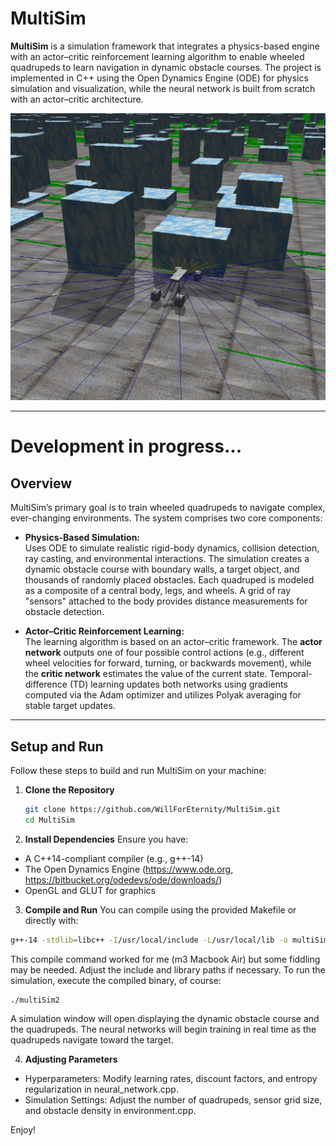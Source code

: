 # MultiSim

**MultiSim** is a simulation framework that integrates a physics-based engine with an actor–critic reinforcement learning algorithm to enable wheeled quadrupeds to learn navigation in dynamic obstacle courses. The project is implemented in C++ using the Open Dynamics Engine (ODE) for physics simulation and visualization, while the neural network is built from scratch with an actor–critic architecture.

![MultiSim](Intro.png)

---

# Development in progress...

## Overview

MultiSim’s primary goal is to train wheeled quadrupeds to navigate complex, ever-changing environments. The system comprises two core components:

- **Physics-Based Simulation:**  
  Uses ODE to simulate realistic rigid-body dynamics, collision detection, ray casting, and environmental interactions. The simulation creates a dynamic obstacle course with boundary walls, a target object, and thousands of randomly placed obstacles. Each quadruped is modeled as a composite of a central body, legs, and wheels. A grid of ray "sensors" attached to the body provides distance measurements for obstacle detection.

- **Actor–Critic Reinforcement Learning:**  
  The learning algorithm is based on an actor–critic framework. The **actor network** outputs one of four possible control actions (e.g., different wheel velocities for forward, turning, or backwards movement), while the **critic network** estimates the value of the current state. Temporal-difference (TD) learning updates both networks using gradients computed via the Adam optimizer and utilizes Polyak averaging for stable target updates.

---

## Setup and Run

Follow these steps to build and run MultiSim on your machine:

1. **Clone the Repository**
   ```bash
   git clone https://github.com/WillForEternity/MultiSim.git
   cd MultiSim

2. **Install Dependencies**
Ensure you have:
- A C++14-compliant compiler (e.g., g++-14)
- The Open Dynamics Engine (https://www.ode.org, https://bitbucket.org/odedevs/ode/downloads/) 
- OpenGL and GLUT for graphics

3. **Compile and Run**
You can compile using the provided Makefile or directly with:
```bash
g++-14 -stdlib=libc++ -I/usr/local/include -L/usr/local/lib -o multiSim2 environment.cpp neural_network.cpp main.cpp -lode -ldrawstuff -lm -framework GLUT -framework OpenGL -fopenmp
```
This compile command worked for me (m3 Macbook Air) but some fiddling may be needed. Adjust the include and library paths if necessary. To run the simulation, execute the compiled binary, of course:
```bash
./multiSim2
```
A simulation window will open displaying the dynamic obstacle course and the quadrupeds. The neural networks will begin training in real time as the quadrupeds navigate toward the target.

4. **Adjusting Parameters**
- Hyperparameters: Modify learning rates, discount factors, and entropy regularization in neural_network.cpp.
- Simulation Settings: Adjust the number of quadrupeds, sensor grid size, and obstacle density in environment.cpp.

Enjoy! 

